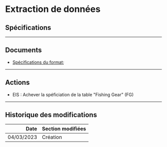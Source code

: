 # Extraction de données
## Spécifications

---
## Documents

- [Spécifications du format](/projects/apase/spe/extraction-format.md);

---
## Actions

- EIS : Achever la spéficiation de la table "Fishing Gear" (FG) 

---
## Historique des modifications

|       Date | Section modifiées                                                  |
|-----------:|--------------------------------------------------------------------|
| 04/03/2023 | Création                                                           |
